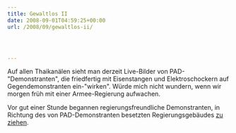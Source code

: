 ```yaml
---
title: Gewaltlos II
date: 2008-09-01T04:59:25+00:00
url: /2008/09/gewaltlos-ii/




---
```

Auf allen Thaikanälen sieht man derzeit Live-Bilder von <span class="caps">PAD</span>-"Demonstranten", die friedfertig mit Eisenstangen und Elektroschockern auf Gegendemonstranten ein-"wirken". Würde mich nicht wundern, wenn wir morgen früh mit einer Armee-Regierung aufwachen.

Vor gut einer Stunde begannen regierungsfreundliche Demonstranten, in Richtung des von <span class="caps">PAD</span>-Demonstranten besetzten Regierungsgebäudes [zu ziehen][1].

 [1]: http://www.nationmultimedia.com/breakingnews/read.php?newsid=30082235
